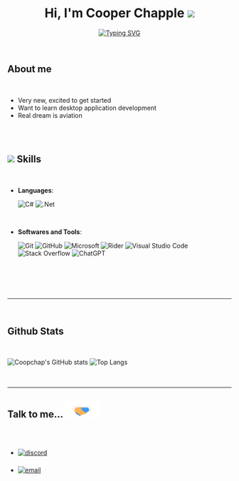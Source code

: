 
<h1 align="center"><b>Hi, I'm Cooper Chapple </b><img src="https://media.giphy.com/media/hvRJCLFzcasrR4ia7z/giphy.gif" width="35"></h1>
<!--  -->
<p align="center">
  <a href="https://git.io/typing-svg"><img src="https://readme-typing-svg.demolab.com?font=Fira+Code&duration=4444&pause=550&color=0AD412&center=true&vCenter=true&random=false&width=435&lines=Self-teaching+desktop+developer;Loves+learning;Always+learning" alt="Typing SVG" /></a>
</p>


<br>


	
## **About me**
<br>

- Very new, excited to get started
- Want to learn desktop application development
- Real dream is aviation

<br><br>

## <img src="https://media2.giphy.com/media/QssGEmpkyEOhBCb7e1/giphy.gif?cid=ecf05e47a0n3gi1bfqntqmob8g9aid1oyj2wr3ds3mg700bl&rid=giphy.gif" width ="25"><b> Skills</b>
<br>

<p align="center">

- **Languages**:
    
   ![C#](https://img.shields.io/badge/c%23-%23239120.svg?style=for-the-badge&logo=c-sharp&logoColor=white)
   ![.Net](https://img.shields.io/badge/.NET-5C2D91?style=for-the-badge&logo=.net&logoColor=white)
    
<br>

- **Softwares and Tools**:

    ![Git](https://img.shields.io/badge/git-%23F05033.svg?style=for-the-badge&logo=git&logoColor=white)
    ![GitHub](https://img.shields.io/badge/github-%23121011.svg?style=for-the-badge&logo=github&logoColor=white)
    ![Microsoft](https://img.shields.io/badge/Microsoft-0078D4?style=for-the-badge&logo=microsoft&logoColor=white)
    ![Rider](https://img.shields.io/badge/Rider-000000.svg?style=for-the-badge&logo=Rider&logoColor=white&color=black&labelColor=crimson)
    ![Visual Studio Code](https://img.shields.io/badge/Visual%20Studio%20Code-0078d7.svg?style=for-the-badge&logo=visual-studio-code&logoColor=white)
    ![Stack Overflow](https://img.shields.io/badge/-Stackoverflow-FE7A16?style=for-the-badge&logo=stack-overflow&logoColor=white)
    ![ChatGPT](https://img.shields.io/badge/chatGPT-74aa9c?style=for-the-badge&logo=openai&logoColor=white)

<br>
</p>

<br>
<br>

-----

<br>


## <b> Github Stats </b>
<br>

![Coopchap's GitHub stats](https://github-readme-stats.vercel.app/api?username=coopchap&show_icons=true&theme=shadow_green)
![Top Langs](https://github-readme-stats.vercel.app/api/top-langs/?username=coopchap&langs_count=20&theme=shadow_green)
<br>
<br>
<br>

-----

## <b> Talk to me...</b><img src="https://github.com/0xAbdulKhalid/0xAbdulKhalid/raw/main/assets/mdImages/handshake.gif" width ="80">
<br>
<div align='left'>

<ul>
<br>

<li>
<a href="https://discordapp.com/users/1080585772077432882">
<img src="https://img.shields.io/badge/Discord-%235865F2.svg?style=for-the-badge&logo=discord&logoColor=white" alt="discord" style="margin-bottom: 5px;"/>
</a>
</li>

<br>

<li>
  <a href="mailto:dormers-strange.0w@icloud.com">
<img src="https://img.shields.io/badge/Microsoft_Outlook-0078D4?style=for-the-badge&logo=microsoft-outlook&logoColor=white" alt="email" style="margin-bottom: 5px;">
  </a>
</li>
	
</ul>
</div>
